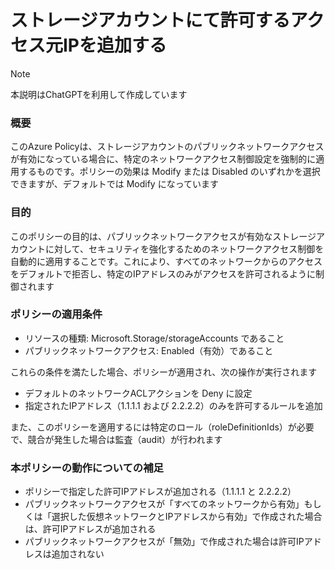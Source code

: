 # ストレージアカウントにて許可するアクセス元IPを追加する

> [!NOTE]
> 本説明はChatGPTを利用して作成しています

### 概要
このAzure Policyは、ストレージアカウントのパブリックネットワークアクセスが有効になっている場合に、特定のネットワークアクセス制御設定を強制的に適用するものです。ポリシーの効果は Modify または Disabled のいずれかを選択できますが、デフォルトでは Modify になっています

### 目的
このポリシーの目的は、パブリックネットワークアクセスが有効なストレージアカウントに対して、セキュリティを強化するためのネットワークアクセス制御を自動的に適用することです。これにより、すべてのネットワークからのアクセスをデフォルトで拒否し、特定のIPアドレスのみがアクセスを許可されるように制御されます

### ポリシーの適用条件
- リソースの種類: Microsoft.Storage/storageAccounts であること
- パブリックネットワークアクセス: Enabled（有効）であること

これらの条件を満たした場合、ポリシーが適用され、次の操作が実行されます
- デフォルトのネットワークACLアクションを Deny に設定
- 指定されたIPアドレス（1.1.1.1 および 2.2.2.2）のみを許可するルールを追加

また、このポリシーを適用するには特定のロール（roleDefinitionIds）が必要で、競合が発生した場合は監査（audit）が行われます

### 本ポリシーの動作についての補足
- ポリシーで指定した許可IPアドレスが追加される（1.1.1.1 と 2.2.2.2）
- パブリックネットワークアクセスが「すべてのネットワークから有効」もしくは「選択した仮想ネットワークとIPアドレスから有効」で作成された場合は、許可IPアドレスが追加される
- パブリックネットワークアクセスが「無効」で作成された場合は許可IPアドレスは追加されない